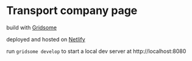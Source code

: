 # Transport company page

build with [Gridsome](https://gridsome.org/)

deployed and hosted on [Netlify](https://www.netlify.com/)

run `gridsome develop` to start a local dev server at http://localhost:8080
